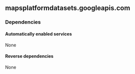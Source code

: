 ## mapsplatformdatasets.googleapis.com

### Dependencies

#### Automatically enabled services

None

#### Reverse dependencies

None

